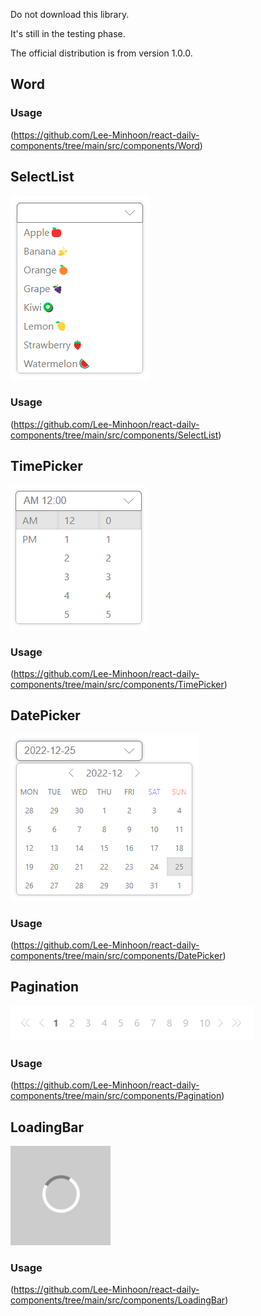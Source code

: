 Do not download this library.

It's still in the testing phase.

The official distribution is from version 1.0.0.

## Word

### Usage

(https://github.com/Lee-Minhoon/react-daily-components/tree/main/src/components/Word)

## SelectList

![SelectList](./img/SelectList.png)

### Usage

(https://github.com/Lee-Minhoon/react-daily-components/tree/main/src/components/SelectList)

## TimePicker

![TimePicker](./img/TimePicker.png)

### Usage

(https://github.com/Lee-Minhoon/react-daily-components/tree/main/src/components/TimePicker)

## DatePicker

![DatePicker](./img/DatePicker.png)

### Usage

(https://github.com/Lee-Minhoon/react-daily-components/tree/main/src/components/DatePicker)

## Pagination

![Pagination](./img/Pagination.png)

### Usage

(https://github.com/Lee-Minhoon/react-daily-components/tree/main/src/components/Pagination)

## LoadingBar

![LoadingBar](./img/LoadingBar.png)

### Usage

(https://github.com/Lee-Minhoon/react-daily-components/tree/main/src/components/LoadingBar)
